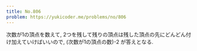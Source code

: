 ```yaml
---
title: No.806
problem: https://yukicoder.me/problems/no/806
---
```

次数が1の頂点を数えて, 2つを残して残りの頂点は残した頂点の先にどんどん付け加えていけばいいので, (次数が1の頂点の数)-2 が答えとなる.
